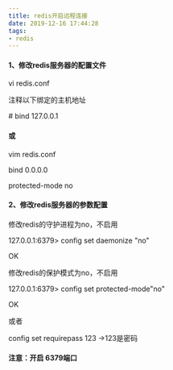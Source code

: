 ```yaml
---
title: redis开启远程连接
date: 2019-12-16 17:44:28
tags:
- redis
---
```


#### 1、修改redis服务器的配置文件

vi redis.conf

注释以下绑定的主机地址

\# bind 127.0.0.1

#### 或

vim  redis.conf

bind  0.0.0.0

protected-mode   no

#### 2、修改redis服务器的参数配置

修改redis的守护进程为no，不启用

127.0.0.1:6379> config  set   daemonize  "no"

OK

修改redis的保护模式为no，不启用

127.0.0.1:6379> config   set   protected-mode"no"

OK

或者

config set requirepass 123 ->123是密码

#### 注意：开启 6379端口